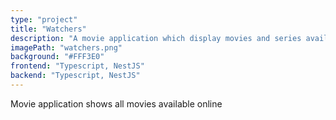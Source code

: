 ```yaml
---
type: "project"
title: "Watchers"
description: "A movie application which display movies and series available online daily "
imagePath: "watchers.png"
background: "#FFF3E0"
frontend: "Typescript, NestJS"
backend: "Typescript, NestJS"
---
```


Movie application shows all movies available online
